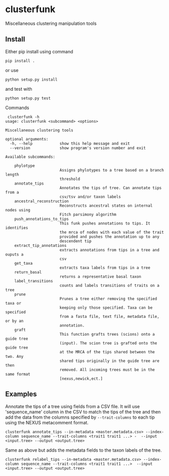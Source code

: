 # clusterfunk
Miscellaneous clustering manipulation tools

## Install
Either pip install using command
```
pip install .
```
or use
```
python setup.py install
```
and test with
```
python setup.py test
```

Commands
```
 clusterfunk -h
usage: clusterfunk <subcommand> <options>

Miscellaneous clustering tools

optional arguments:
  -h, --help            show this help message and exit
  --version             show program's version number and exit

Available subcommands:
  
    phylotype 
                        Assigns phylotypes to a tree based on a branch length
                        threshold
    annotate_tips 
                        Annotates the tips of tree. Can annotate tips from a
                        csv/tsv and/or taxon labels
    ancestral_reconstruction
                        Reconstructs ancestral states on internal nodes using
                        Fitch parsimony algorithm
    push_annotations_to_tips
                        This funk pushes annotations to tips. It identifies
                        the mrca of nodes with each value of the trait
                        provided and pushes the annotation up to any
                        descendent tip
    extract_tip_annotations 
                        extracts annotations from tips in a tree and ouputs a
                        csv
    get_taxa 
                        extracts taxa labels from tips in a tree
    return_basal 
                        returns a representative basal taxon
    label_transitions 
                        counts and labels transitions of traits on a tree
    prune 
                        Prunes a tree either removing the specified taxa or
                        keeping only those specified. Taxa can be specified
                        from a fasta file, text file, metadata file, or by an
                        annotation.
    graft 
                        This function grafts trees (scions) onto a guide tree
                        (input). The scion tree is grafted onto the guide tree
                        at the MRCA of the tips shared between the two. Any
                        shared tips originally in the guide tree are then
                        removed. All incoming trees must be in the same format
                        [nexus,newick,ect.]
```

## Examples

Annotate the tips of a tree using fields from a CSV file. It will use 'sequence_name' column in the CSV to match the tips of the tree and then add the data from the columns specified by `--trait-columns` to each tip using the NEXUS metacomment format.
```
clusterfunk annotate_tips --in-metadata <master.metadata.csv> --index-column sequence_name --trait-columns <trait1 trait1 ...> -  --input <input.tree> --output <output.tree>
```

Same as above but adds the metadata fields to the taxon labels of the tree.
```
clusterfunk relabel_tips --in-metadata <master.metadata.csv> --index-column sequence_name --trait-columns <trait1 trait1 ...>  --input <input.tree> --output <output.tree>
```
